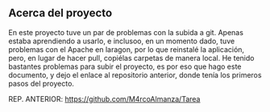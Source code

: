 
## Acerca del proyecto

En este proyecto tuve un par de problemas con la subida a git. Apenas estaba aprendiendo a usarlo, e inclusoo, en un momento dado, tuve problemas con el Apache en laragon, por lo que reinstalé la aplicación, pero, en lugar de hacer pull, copiélas carpetas de manera local. He tenido bastantes problemas para subir el proyecto, es por eso que hago este documento, y dejo el enlace al repositorio anterior, donde tenía los primeros pasos del proyecto. 

REP. ANTERIOR: https://github.com/M4rcoAlmanza/Tarea
